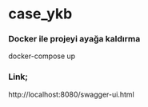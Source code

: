 # case_ykb

### Docker ile projeyi ayağa kaldırma
docker-compose up

### Link;
http://localhost:8080/swagger-ui.html
